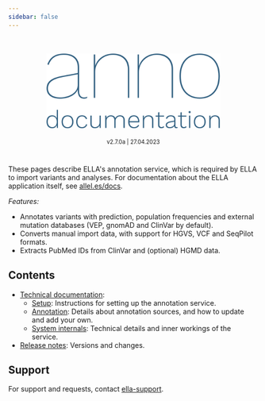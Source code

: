 ```yaml
---
sidebar: false
---
```


<div style="text-align: center;padding-bottom: 5%;">
	<div style="padding-top: 7%;">
		<img width="350px;" src="./anno-docs_blue.svg">
	</div>
	<br>
	<div style="font-size: 80%;">v2.7.0a | 27.04.2023</div>
</div>

These pages describe ELLA's annotation service, which is required by ELLA to import variants and analyses. For documentation about the ELLA application itself, see [allel.es/docs](http://allel.es/docs).

*Features:* 
- Annotates variants with prediction, population frequencies and external mutation databases (VEP, gnomAD and ClinVar by default).
- Converts manual import data, with support for HGVS, VCF and SeqPilot formats.
- Extracts PubMed IDs from ClinVar and (optional) HGMD data.

## Contents

- [Technical documentation](/technical/): 
	- [Setup](/technical/setup.md): Instructions for setting up the annotation service.
	- [Annotation](/technical/annotation.md): Details about annotation sources, and how to update and add your own. 
	- [System internals](/technical/sysinternals.md): Technical details and inner workings of the service. 
- [Release notes](/releasenotes/): Versions and changes.


## Support

For support and requests, contact [ella-support](ma&#105;lt&#111;&#58;&#101;%6&#67;la&#37;2&#68;s&#117;pport&#64;m&#101;&#100;i&#115;&#105;&#110;&#46;%75i%&#54;F&#46;n%&#54;F).


